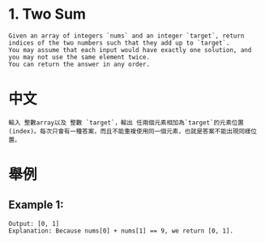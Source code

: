 # 1. Two Sum
    Given an array of integers `nums` and an integer `target`, return indices of the two numbers such that they add up to `target`.
    You may assume that each input would have exactly one solution, and you may not use the same element twice.
    You can return the answer in any order.

# 中文
    輸入 整數array以及 整數 `target`，輸出 任兩個元素相加為`target`的元素位置(index)。每次只會有一種答案，而且不能重複使用同一個元素，也就是答案不能出現同樣位置。

# 舉例
## Example 1:
```Input: nums = [2, 7, 11, 15], target = 9
Output: [0, 1]
Explanation: Because nums[0] + nums[1] == 9, we return [0, 1].
